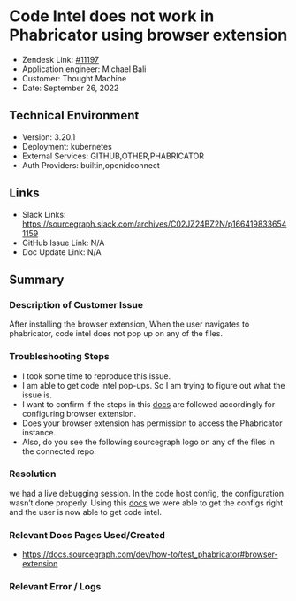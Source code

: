 
# Code Intel does not work in Phabricator using browser extension <!-- Ticket Title  Hint: include keywords to make it searchable -->

- Zendesk Link: [#11197](https://sourcegraph.zendesk.com/agent/tickets/11197)
- Application engineer: Michael Bali
- Customer: Thought Machine <!-- Redact if this contains personally identifying information -->
- Date: September 26, 2022

<!-- Data populated from integration, speak to Ben Gordon or Michael Bali if not working -->
<!-- During Internal team trial, fill missing data manually (we are waiting for all data to sync) -->

## Technical Environment
- Version: 3.20.1​
- Deployment: kubernetes
- External Services: GITHUB,OTHER,PHABRICATOR
- Auth Providers: builtin,openidconnect


## Links
<!-- Data for application engineer manual entry -->
- Slack Links: https://sourcegraph.slack.com/archives/C02JZ24BZ2N/p1664198336541159
- GitHub Issue Link: N/A
- Doc Update Link: N/A

## Summary
### Description of Customer Issue
After installing the browser extension, When the user navigates to phabricator, code intel does not pop up on any of the files.

### Troubleshooting Steps
- I took some time to reproduce this issue.
- I am able to get code intel pop-ups. So I am trying to figure out what the issue is.
- I want to confirm if the steps in this [docs](https://docs.sourcegraph.com/dev/how-to/test_phabricator#browser-extension) are followed accordingly for configuring browser extension.
- Does your browser extension has permission to access the Phabricator instance.
- Also, do you see the following sourcegraph logo on any of the files in the connected repo.

### Resolution
we had a live debugging session. In the code host config, the configuration wasn’t done properly.
Using this [docs](https://docs.sourcegraph.com/dev/how-to/test_phabricator#browser-extension) we were able to get the configs right and the user is now able to get code intel.

### Relevant Docs Pages Used/Created
- https://docs.sourcegraph.com/dev/how-to/test_phabricator#browser-extension
### Relevant Error / Logs
<!-- Please redact keys, tokens, and personal identifying information -->


<!-- Once complete, upload a copy to https://github.com/sourcegraph/support-tools-internal/tree/main/resolved-tickets as a .md file -->
<!-- Name the file 11197.md -->
